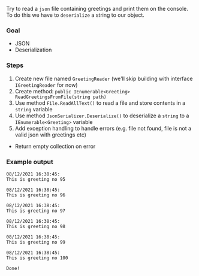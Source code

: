 Try to read a `json` file containing greetings and print them on the console. To do this we have to `deserialize` a string to our object.

### Goal
- JSON
- Deserialization

### Steps
1.  Create new file named `GreetingReader` (we'll skip building with interface `IGreetingReader` for now)
2. Create method: `public IEnumerable<Greeting> ReadGreetingsFromFile(string path)`
2. Use method `File.ReadAllText()` to read a file and store contents in a `string` variable
3. Use method `JsonSerializer.Deserialize()` to deserialize a `string` to a `IEnumerable<Greeting>` variable
4. Add exception handling to handle errors (e.g. file not found, file is not a valid json with greetings etc)
  - Return empty collection on error

### Example output
```console
08/12/2021 16:38:45:
This is greeting no 95

08/12/2021 16:38:45:
This is greeting no 96

08/12/2021 16:38:45:
This is greeting no 97

08/12/2021 16:38:45:
This is greeting no 98

08/12/2021 16:38:45:
This is greeting no 99

08/12/2021 16:38:45:
This is greeting no 100

Done!
```